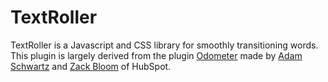 TextRoller
========

TextRoller is a Javascript and CSS library for smoothly transitioning words.
This plugin is largely derived from the plugin [Odometer](https://github.com/HubSpot/odometer) made by 
[Adam Schwartz](https://twitter.com/adamfschwartz) and 
[Zack Bloom](https://twitter.com/zackbloom) of HubSpot.

